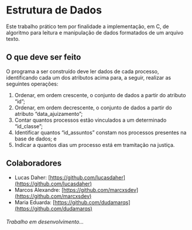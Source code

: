 # Estrutura de Dados
Este trabalho prático tem por finalidade a implementação, em C, de algoritmo para leitura e manipulação de dados formatados de um arquivo texto.

## O que deve ser feito
O programa a ser construído deve ler dados de cada processo, identificando cada um dos atributos acima para, a seguir, realizar as seguintes operações:

1. Ordenar, em ordem crescente, o conjunto de dados a partir do atributo “id”;
2. Ordenar, em ordem decrescente, o conjunto de dados a partir do atributo “data_ajuizamento”;
3. Contar quantos processos estão vinculados a um determinado “id_classe”;
4. Identificar quantos “id_assuntos” constam nos processos presentes na base de dados; e
5. Indicar a quantos dias um processo está em tramitação na justiça.

## Colaboradores
- Lucas Daher: [https://github.com/lucasdaher](https://github.com/lucasdaher)
- Marcos Alexandre: [https://github.com/marcxsdev](https://github.com/marcxsdev)
- Maria Eduarda: [https://github.com/dudamarqs](https://github.com/dudamarqs)

###### Trabalho em desenvolvimento...